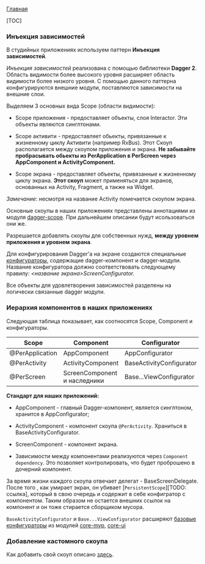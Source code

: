 [Главная](../main.md)

[TOC]

### Инъекция зависимостей

В студийных приложениях используем паттерн **Инъекция зависимостей**.

*Инъекция зависимостей* реализована с помощью библиотеки **Dagger 2**.
Область видимости более высокого уровня расширяет область видимости более низкого уровня.
С помощью данного паттерна конфигурируются внешние модули,
поставляются зависимости на внешние слои.

Выделяем 3 основных вида Scope (области видимости):

* Scope приложения -
предоставляет объекты, слоя Interactor.
Эти объекты являются синглтонами.

* Scope активити -
предоставляет обьекты, привязанные к жизненному циклу Активити (например RxBus).
Этот Скоуп располагается между скоупом приложения и экрана.
**Не забывайте пробрасывать обьекты из PerApplication в PerScreen через AppComponent и ActivityComponent.**

* Scope экрана -
предоставляет объекты, привязанные к жизненному циклу экрана.
**Этот скоуп** может применяться для экранов, основанных на Activity, Fragment,
а также на Widget.

*Замечание*: несмотря на название Activity помечается скоупом экрана.

Основные скоупы в наших приложениях представлены аннотациями из модуля [dagger-scope][ds].
При дальнейшем описании будут исользоваться они же.

Разрешается добавлять скоупы для собственных нужд, **между уровнем приложения
и уровнем экрана**.

Для конфигурирования Dagger'а на экране создаются специальные [конфигураторы][configurator],
содержащие dagger-компонент и dagger-модули.
Название конфигуратора должно соответствовать следующему правилу: *<название экрана>ScreenConfigurator.*

Все объекты для удовлетворения зависимостей разделены на логически связанные dagger модули.

### Иерархия компонентов в наших приложениях

Следующая таблица показывает, как соотносятся Scope, Component и конфигураторы.

| Scope | Component | Configurator |
|-------|-----------|--------------|
|@PerApplication| AppComponent | AppConfigurator|
|@PerActivity| ActivityComponent | BaseActivityConfigurator |
|@PerScreen| ScreenComponent и наследники | Base...ViewConfigurator|

**Стандарт для наших приложений:**

* AppComponent - главный Dagger-компонент, является синглтоном, хранится
в AppConfigurator;
* ActivityComponent - компонент скоупа `@PerActivity`. Храниться в BaseActivityConfigurator.
* ScreenComponent - компонент экрана.

* Зависимости между компонентами реализуются через `Component dependency`.
Это позволяет контролировать, что будет проброшено в дочерний компонент.

За время жизни каждого скоупа отвечает делегат -  BaseScreenDelegate.
После того , как умирает экран, он убивает [`PersistentScope`][TODO: ссылка], который в свою
очередь и содержит в себе конфигратор с компонентом. Таким образом не остается
внешних ссылок на компонент и он тоже стирается сборщиком мусора.

`BaseActivityConfigurator` и `Base...ViewConfigurator` расширяют [базовые конфигураторы][configurator]
из модулей [core-mvp][mvp], [core-ui][ui]

### Добавление кастомного скоупа

Как добавить свой скоуп описано [здесь](../../custom_scope_sample/README.md).

[ds]: ../../dagger-scope/README.md
[configurator]: ../../core-mvp/docs/configurator.md
[mvp]: ../../core-mvp/README.md
[ui]: ../../core-ui/README.md